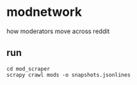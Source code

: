 # modnetwork
how moderators move across reddit

## run
```shell
cd mod_scraper
scrapy crawl mods -o snapshots.jsonlines
```